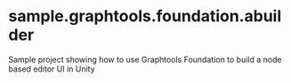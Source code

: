 # sample.graphtools.foundation.abuilder
Sample project showing how to use Graphtools Foundation to build a node based editor UI in Unity
